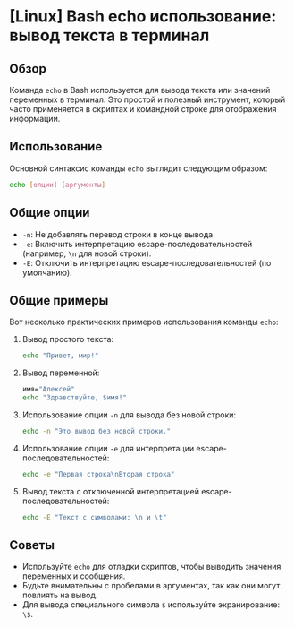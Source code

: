 # [Linux] Bash echo использование: вывод текста в терминал

## Обзор
Команда `echo` в Bash используется для вывода текста или значений переменных в терминал. Это простой и полезный инструмент, который часто применяется в скриптах и командной строке для отображения информации.

## Использование
Основной синтаксис команды `echo` выглядит следующим образом:

```bash
echo [опции] [аргументы]
```

## Общие опции
- `-n`: Не добавлять перевод строки в конце вывода.
- `-e`: Включить интерпретацию escape-последовательностей (например, `\n` для новой строки).
- `-E`: Отключить интерпретацию escape-последовательностей (по умолчанию).

## Общие примеры
Вот несколько практических примеров использования команды `echo`:

1. Вывод простого текста:
   ```bash
   echo "Привет, мир!"
   ```

2. Вывод переменной:
   ```bash
   имя="Алексей"
   echo "Здравствуйте, $имя!"
   ```

3. Использование опции `-n` для вывода без новой строки:
   ```bash
   echo -n "Это вывод без новой строки."
   ```

4. Использование опции `-e` для интерпретации escape-последовательностей:
   ```bash
   echo -e "Первая строка\nВторая строка"
   ```

5. Вывод текста с отключенной интерпретацией escape-последовательностей:
   ```bash
   echo -E "Текст с символами: \n и \t"
   ```

## Советы
- Используйте `echo` для отладки скриптов, чтобы выводить значения переменных и сообщения.
- Будьте внимательны с пробелами в аргументах, так как они могут повлиять на вывод.
- Для вывода специального символа `$` используйте экранирование: `\$`.